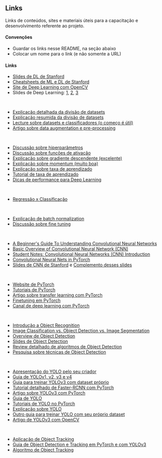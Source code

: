 ## Links

Links de conteúdos, sites e materiais úteis para a capacitação e desenvolvimento referente ao projeto.

#### Convenções

- Guardar os links nesse README, na seção abaixo
- Colocar um nome para o link (e não somente a URL)

#### Links

- [Slides de DL de Stanford](https://cs230.stanford.edu/winter2020/)
- [Cheatsheets de ML e DL de Stanford](https://stanford.edu/~shervine/teaching/)
- [Site de Deep Learning com OpenCV](https://www.learnopencv.com/)
- Slides de Deep Learning: [1](https://www.dropbox.com/s/7udotem1daz265x/AAAI2017-1-0205c.pdf?dl=0), [2](https://www.dropbox.com/s/qfz34ba3ftuli6b/AAAI2017-2-0203.pdf), [3](https://www.dropbox.com/s/6sbt9jmrwg414c8/AAAI2017-3-0331.pdf)

&nbsp;

- [Explicação detalhada da divisão de datasets](https://machinelearningmastery.com/difference-test-validation-datasets/)
- [Explicação resumida da divisão de datasets](https://towardsdatascience.com/train-validation-and-test-sets-72cb40cba9e7)
- [Lecture sobre datasets e classificadores (o começo é útil)](http://cseweb.ucsd.edu/~elkan/250Bwinter2012/classifiereval.pdf)
- [Artigo sobre data augmentation e pre-processing](https://blog.roboflow.ai/why-preprocess-augment/)

&nbsp;

- [Discussão sobre hiperparâmetros](https://towardsdatascience.com/what-are-hyperparameters-and-how-to-tune-the-hyperparameters-in-a-deep-neural-network-d0604917584a)
- [Discussão sobre funções de ativação](https://www.analyticsvidhya.com/blog/2020/01/fundamentals-deep-learning-activation-functions-when-to-use-them/)
- [Explicação sobre gradiente descendente (excelente)](https://medium.com/@abhinav.mahapatra10/beginner-ml-basics-gradient-descent-31cc0732676f)
- [Explicação sobre momentum (muito boa)](https://medium.com/@abhinav.mahapatra10/ml-advanced-momentum-in-machine-learning-what-is-nesterov-momentum-ad37ce1935fc)
- [Explicação sobre taxa de aprendizado](https://machinelearningmastery.com/understand-the-dynamics-of-learning-rate-on-deep-learning-neural-networks/)
- [Tutorial de taxa de aprendizado](https://machinelearningmastery.com/learning-rate-for-deep-learning-neural-networks/)
- [Dicas de performance para Deep Learning](https://machinelearningmastery.com/improve-deep-learning-performance/)

&nbsp;

- [Regressão x Classificação](https://www.geeksforgeeks.org/regression-classification-supervised-machine-learning/)

&nbsp;

- [Explicação de batch normalization](https://www.learnopencv.com/batch-normalization-in-deep-networks/)
- [Discussão sobre fine tuning](https://flyyufelix.github.io/2016/10/03/fine-tuning-in-keras-part1.html)

&nbsp;

- [A Beginner's Guide To Understanding Convolutional Neural Networks](https://adeshpande3.github.io/A-Beginner%27s-Guide-To-Understanding-Convolutional-Neural-Networks/)
- [Basic Overview of Convolutional Neural Network (CNN)](https://medium.com/dataseries/basic-overview-of-convolutional-neural-network-cnn-4fcc7dbb4f17)
- [Student Notes: Convolutional Neural Networks (CNN) Introduction](https://indoml.com/2018/03/07/student-notes-convolutional-neural-networks-cnn-introduction/)
- [Convolutional Neural Nets in PyTorch](https://algorithmia.com/blog/convolutional-neural-nets-in-pytorch)
- [Slides de CNN de Stanford](http://cs231n.stanford.edu/slides/) e [Complemento desses slides](https://cs231n.github.io/)

&nbsp;

- [Website de PyTorch](https://pytorch.org/)
- [Tutoriais de PyTorch](https://www.learnopencv.com/learn-pytorch/)
- [Artigo sobre transfer learning com PyTorch](https://towardsdatascience.com/transfer-learning-picking-the-right-pre-trained-model-for-your-problem-bac69b488d16)
- [Finetuning em PyTorch](https://discuss.pytorch.org/t/how-to-perform-finetuning-in-pytorch/419)
- [Canal de deep learning com PyTorch](https://www.youtube.com/channel/UCfzlCWGWYyIQ0aLC5w48gBQ)

&nbsp;

- [Introdução a Object Recognition](https://machinelearningmastery.com/object-recognition-with-deep-learning/)
- [Image Classification vs. Object Detection vs. Image Segmentation](https://medium.com/analytics-vidhya/image-classification-vs-object-detection-vs-image-segmentation-f36db85fe81)
- [Overview de Object Detection](https://cv-tricks.com/object-detection/faster-r-cnn-yolo-ssd/)
- [Slides de Object Detection](http://ww2.inf.ufg.br/~anderson/deeplearning/20181/Curso_DeepLearning%20-%20Object%20Detection-%20SSD%20Fast%20Faster%20RCNN%20Yolo.pdf)
- [Review detalhado de algoritmos de Object Detection](https://medium.com/@fractaldle/brief-overview-on-object-detection-algorithms-ec516929be93)
- [Pesquisa sobre técnicas de Object Detection](https://towardsdatascience.com/object-detection-using-deep-learning-approaches-an-end-to-end-theoretical-perspective-4ca27eee8a9a)

&nbsp;

- [Apresentação do YOLO pelo seu criador](https://www.youtube.com/watch?v=NM6lrxy0bxs)
- [Guia de YOLOv1, v2, v3 e v4](https://robocademy.com/2020/05/01/a-gentle-introduction-to-yolo-v4-for-object-detection-in-ubuntu-20-04/)
- [Guia para treinar YOLOv3 com dataset próprio](https://blog.roboflow.ai/training-a-yolov3-object-detection-model-with-a-custom-dataset/)
- [Tutorial detalhado de Faster-RCNN com PyTorch](https://medium.com/@fractaldle/guide-to-build-faster-rcnn-in-pytorch-95b10c273439)
- [Artigo sobre YOLOv3 com PyTorch](https://michhar.github.io/learning-from-learning-yolov3/)
- [Guia de YOLO](https://hackernoon.com/understanding-yolo-f5a74bbc7967)
- [Tutoriais de YOLO no PyTorch](https://blog.paperspace.com/tag/series-yolo/)
- [Explicação sobre YOLO](https://medium.com/@jonathan_hui/real-time-object-detection-with-yolo-yolov2-28b1b93e2088)
- [Outro guia para treinar YOLO com seu próprio dataset](https://medium.com/@anirudh.s.chakravarthy/training-yolov3-on-your-custom-dataset-19a1abbdaf09)
- [Artigo de YOLOv3 com OpenCV](https://www.learnopencv.com/training-yolov3-deep-learning-based-custom-object-detector/)

&nbsp;

- [Aplicação de Object Tracking](https://www.move-lab.com/blog/tracking-things-in-object-detection-videos)
- [Guia de Object Detection e Tracking em PyTorch e com YOLOv3](https://towardsdatascience.com/object-detection-and-tracking-in-pytorch-b3cf1a696a98)
- [Algoritmo de Object Tracking](https://nanonets.com/blog/object-tracking-deepsort/)
